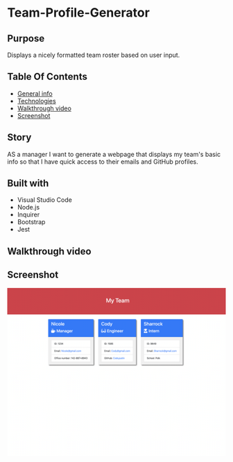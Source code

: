 # Team-Profile-Generator

## Purpose 
Displays a nicely formatted team roster based on user input. 

## Table Of Contents
* [General info](#story)
* [Technologies](#built-with)
* [Walkthrough video](#Walkthrough-video) 
* [Screenshot](#screenshot)

## Story
AS a manager I want to generate a webpage that displays my team's basic info so that I have quick access to their emails and GitHub profiles.


## Built with
* Visual Studio Code 
* Node.js
* Inquirer
* Bootstrap
* Jest

## Walkthrough video



## Screenshot
![screenshot](assets/image/teamprofilepicture.png) 

